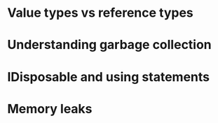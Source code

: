 # Value types vs reference types
# Understanding garbage collection
# IDisposable and using statements
# Memory leaks